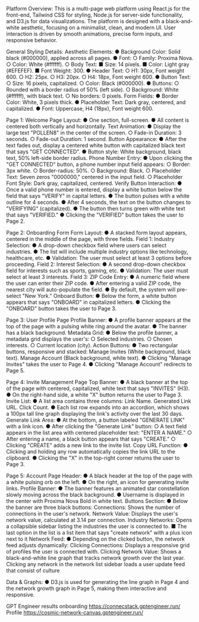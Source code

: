 Platform Overview:
This is a multi-page web platform using React.js for the front-end, Tailwind CSS for styling, Node.js for server-side functionality, and D3.js for data visualizations. The platform is designed with a black-and-white aesthetic, focusing on a minimalist, clean, and modern UI. User interaction is driven by smooth animations, precise form inputs, and responsive behavior.

General Styling Details:
Aesthetic Elements:
● Background Color: Solid black (#000000), applied across all pages.
● Font:
  ○ Family: Proxima Nova.
  ○ Color: White (#ffffff).
  ○ Body Text:
    ■ Size: 14 pixels.
    ■ Color: Light gray (#EFEFEF).
    ■ Font Weight: 300.
● Header Text:
  ○ H1: 30px, Font weight 600.
  ○ H2: 25px.
  ○ H3: 20px.
  ○ H4: 18px, Font weight 600.
● Button Text:
  ○ Size: 16 pixels, capitalized.
  ○ Color: Black (#000000).
● Buttons:
  ○ Rounded with a border radius of 50% (left side).
  ○ Background: White (#ffffff), with black text.
  ○ No borders: 0 pixels.
Form Fields:
● Border Color: White, 3 pixels thick.
● Placeholder Text: Dark gray, centered, and capitalized.
● Font: Uppercase, H4 (18px), Font weight 600.

Page 1: Welcome Page
Layout:
● One section, full-screen.
● All content is centered both vertically and horizontally.
Text Animation:
● Display the large text "POLLEN8" in the center of the screen.
  ○ Fade-in Duration: 3 seconds.
  ○ Fade-out Duration: 1 second.
Button Appearance:
● After the text fades out, display a centered white button with capitalized black text that says "GET CONNECTED".
● Button style: White background, black text, 50% left-side border radius.
Phone Number Entry:
● Upon clicking the "GET CONNECTED" button, a phone number input field appears:
  ○ Border: 3px white.
  ○ Border-radius: 50%.
  ○ Background: Black.
  ○ Placeholder Text: Seven zeros "0000000," centered in the input field.
  ○ Placeholder Font Style: Dark gray, capitalized, centered.
Verify Button Interaction:
● Once a valid phone number is entered, display a white button below the field that says "VERIFY" in capital letters.
● The button pulses with a white outline for 4 seconds.
● After 4 seconds, the text on the button changes to "VERIFYING" (capitalized).
● The button then turns green with white text that says "VERIFIED."
● Clicking the "VERIFIED" button takes the user to Page 2.

Page 2: Onboarding Form
Form Layout:
● A stacked form layout appears, centered in the middle of the page, with three fields.
Field 1: Industry Selection:
● A drop-down checkbox field where users can select industries.
● The list will include multiple industry options like technology, healthcare, etc.
● Validation: The user must select at least 3 options before proceeding.
Field 2: Interest Selection:
● A second drop-down checkbox field for interests such as sports, gaming, etc.
● Validation: The user must select at least 3 interests.
Field 3: ZIP Code Entry:
● A numeric field where the user can enter their ZIP code.
● After entering a valid ZIP code, the nearest city will auto-populate the field.
● By default, the system will pre-select "New York."
Onboard Button:
● Below the form, a white button appears that says "ONBOARD" in capitalized letters.
● Clicking the "ONBOARD" button takes the user to Page 3.

Page 3: User Profile Page
Profile Banner:
● A profile banner appears at the top of the page with a pulsing white ring around the avatar.
● The banner has a black background.
Metadata Grid:
● Below the profile banner, a metadata grid displays the user's:
  ○ Selected industries.
  ○ Chosen interests.
  ○ Current location (city).
Action Buttons:
● Two rectangular buttons, responsive and stacked:
  Manage Invites (White background, black text).
  Manage Account (Black background, white text).
● Clicking "Manage Invites" takes the user to Page 4.
● Clicking "Manage Account" redirects to Page 5.

Page 4: Invite Management Page
Top Banner:
● A black banner at the top of the page with centered, capitalized, white text that says "INVITES" (H3).
● On the right-hand side, a white "X" button returns the user to Page 3.
Invite List:
● A list area contains three columns:
  Link Name.
  Generated Link URL.
  Click Count.
● Each list row expands into an accordion, which shows a 100px tall line graph displaying the link's activity over the last 30 days.
Generate Link Area:
● At the bottom, a button labeled "GENERATE LINK" with a link icon.
● After clicking the "Generate Link" button:
  ○ A text field appears in the list area with centered placeholder text: "ENTER A NAME."
  ○ After entering a name, a black button appears that says "CREATE."
  ○ Clicking "CREATE" adds a new link to the invite list.
Copy URL Function:
● Clicking and holding any row automatically copies the link URL to the clipboard.
● Clicking the "X" in the top-right corner returns the user to Page 3.

Page 5: Account Page
Header:
● A black header at the top of the page with a white pulsing orb on the left.
● On the right, an icon for generating invite links.
Profile Banner:
● The banner features an animated star constellation slowly moving across the black background.
● Username is displayed in the center with Proxima Nova Bold in white text.
Buttons Section:
● Below the banner are three black buttons:
  Connections: Shows the number of connections in the user's network.
  Network Value: Displays the user's network value, calculated at 3.14 per connection.
  Industry Networks: Opens a collapsible sidebar listing the industries the user is connected to.
    ■ The last option in the list is a list item that says "create network" with a plus icon next to it
Network Feed:
● Depending on the clicked button, the network feed adjusts dynamically:
  Clicking Connections: Displays a responsive grid of profiles the user is connected with.
  Clicking Network Value: Shows a black-and-white line graph that tracks network growth over the last year.
  Clicking any network in the network list sidebar loads a user update feed that consist of culture

Data & Graphs:
● D3.js is used for generating the line graph in Page 4 and the network growth graph in Page 5, making them interactive and responsive.

GPT Engineer results
onboarding
https://connecstack.gptengineer.run/
Profile
https://cosmic-network-canvas.gptengineer.run/